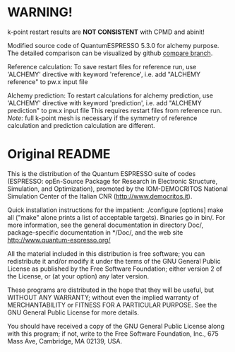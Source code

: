 # WARNING! 
k-point restart results are __NOT CONSISTENT__ with CPMD and abinit!

Modified source code of QuantumESPRESSO 5.3.0 for alchemy purpose.
The detailed comparison can be visualized by github 
[compare branch](https://github.com/SamKChang/espresso-5.3.0-alchemy/compare/original-espresso-5.3.0...master).

Reference calculation: 
To save restart files for reference run, use 'ALCHEMY' directive with keyword 'reference', 
i.e. add "ALCHEMY reference" to pw.x input file

Alchemy prediction: 
To restart calculations for alchemy prediction, use 'ALCHEMY' directive with keyword 'prediction', 
i.e. add "ALCHEMY prediction" to pw.x input file
This requires restart files from reference run. 
_Note_: full k-point mesh is necessary if the symmetry of reference calculation and prediction calculation
are different.

Original README
===============

This is the distribution of the Quantum ESPRESSO suite of codes (ESPRESSO: 
opEn-Source Package for Research in Electronic Structure, Simulation, 
and Optimization), promoted by the IOM-DEMOCRITOS National Simulation Center 
of the Italian CNR (http://www.democritos.it). 

Quick installation instructions for the impatient:
   ./configure [options]
   make all
("make" alone prints a list of acceptable targets). Binaries go in bin/.
For more information, see the general documentation in directory Doc/, 
package-specific documentation in */Doc/, and the web site
http://www.quantum-espresso.org/

All the material included in this distribution is free software;
you can redistribute it and/or modify it under the terms of the GNU
General Public License as published by the Free Software Foundation;
either version 2 of the License, or (at your option) any later version.

These programs are distributed in the hope that they will be useful, but
WITHOUT ANY WARRANTY; without even the implied warranty of MERCHANTABILITY
or FITNESS FOR A PARTICULAR PURPOSE. See the GNU General Public License
for more details.

You should have received a copy of the GNU General Public License along
with this program; if not, write to the Free Software Foundation, Inc.,
675 Mass Ave, Cambridge, MA 02139, USA.


